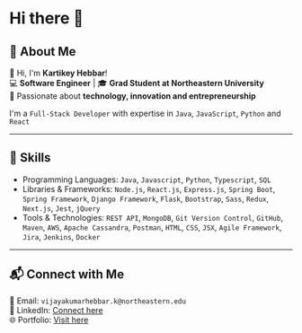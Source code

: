 # Hi there 👋

## 🚀 About Me

👋 Hi, I'm **Kartikey Hebbar**!  
💻 **Software Engineer** | 🎓 **Grad Student at Northeastern University**  
📍 Passionate about **technology, innovation and entrepreneurship**  

I'm a `Full-Stack Developer` with expertise in `Java`, `JavaScript`, `Python` and `React`  

---

## 🤖 Skills

- Programming Languages: `Java`, `Javascript`, `Python`, `Typescript`, `SQL`  
- Libraries & Frameworks: `Node.js`, `React.js`, `Express.js`, `Spring Boot`, `Spring Framework`, `Django Framework`, `Flask`, `Bootstrap`, `Sass`, `Redux`, `Next.js`, `Jest`, `jQuery`
- Tools & Technologies: `REST API`, `MongoDB`, `Git Version Control`, `GitHub`, `Maven`, `AWS`, `Apache Cassandra`, `Postman`, `HTML`, `CSS`, `JSX`, `Agile Framework`, `Jira`, `Jenkins`, `Docker`

--- 

## 📬 Connect with Me

📧 Email: `vijayakumarhebbar.k@northeastern.edu`  
💼 LinkedIn: [Connect here](https://www.linkedin.com/in/kartikey-v-hebbar/)   
🌐 Portfolio: [Visit here](https://kartikeyhebbar.vercel.app/)  
